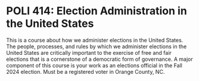 # POLI 414: Election Administration in the United States

This is a course about how we administer elections in the United States. The people, processes, and rules by which we administer elections in the United States are critically important to the exercise of free and fair elections that is a cornerstone of a democratic form of governance. A major component of this course is your work as an elections official in the Fall 2024 election. Must be a registered voter in Orange County, NC.